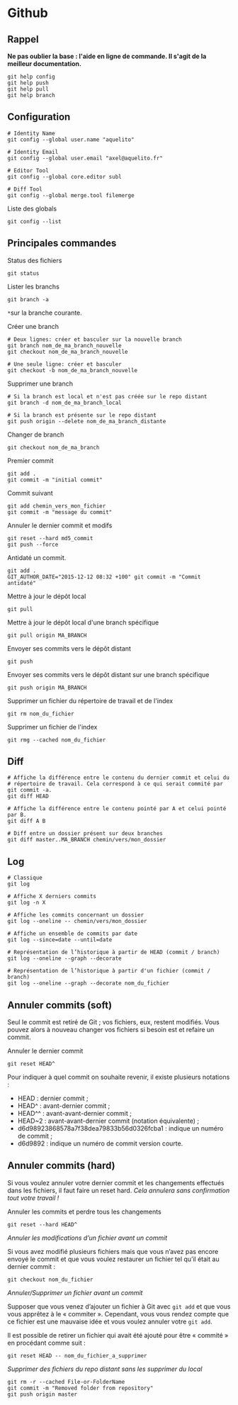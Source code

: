 # Github

## Rappel

**Ne pas oublier la base : l'aide en ligne de commande.
Il s'agit de la meilleur documentation.**

```shell
git help config
git help push
git help pull
git help branch
```

## Configuration

```shell
# Identity Name
git config --global user.name "aquelito"

# Identity Email
git config --global user.email "axel@aquelito.fr"

# Editor Tool
git config --global core.editor subl

# Diff Tool
git config --global merge.tool filemerge
```

Liste des globals

```shell
git config --list
```

## Principales commandes

Status des fichiers

```shell
git status
```

Lister les branchs

```shell
git branch -a
```

`*`sur la branche courante.

Créer une branch

```shell
# Deux lignes: créer et basculer sur la nouvelle branch
git branch nom_de_ma_branch_nouvelle
git checkout nom_de_ma_branch_nouvelle

# Une seule ligne: créer et basculer
git checkout -b nom_de_ma_branch_nouvelle
```

Supprimer une branch

```shell
# Si la branch est local et n'est pas créée sur le repo distant
git branch -d nom_de_ma_branch_local

# Si la branch est présente sur le repo distant
git push origin --delete nom_de_ma_branch_distante
```

Changer de branch

```shell
git checkout nom_de_ma_branch
```

Premier commit

```shell
git add .
git commit -m "initial commit"
```

Commit suivant

```shell
git add chemin_vers_mon_fichier
git commit -m "message du commit"
```

Annuler le dernier commit et modifs

```shell
git reset --hard md5_commit
git push --force
```

Antidaté un commit.

```shell
git add .
GIT_AUTHOR_DATE="2015-12-12 08:32 +100" git commit -m "Commit antidaté"
```

Mettre à jour le dépôt local

```shell
git pull
```

Mettre à jour le dépôt local d'une branch spécifique

```shell
git pull origin MA_BRANCH
```

Envoyer ses commits vers le dépôt distant

```shell
git push
```

Envoyer ses commits vers le dépôt distant sur une branch spécifique

```shell
git push origin MA_BRANCH
```

Supprimer un fichier du répertoire de travail et de l'index

```shell
git rm nom_du_fichier
```

Supprimer un fichier de l'index

```shell
git rmg --cached nom_du_fichier
```

## Diff

```shell
# Affiche la différence entre le contenu du dernier commit et celui du 
# répertoire de travail. Cela correspond à ce qui serait commité par git commit -a.
git diff HEAD

# Affiche la différence entre le contenu pointé par A et celui pointé par B.
git diff A B

# Diff entre un dossier présent sur deux branches
git diff master..MA_BRANCH chemin/vers/mon_dossier
```

## Log

```shell
# Classique
git log

# Affiche X derniers commits
git log -n X

# Affiche les commits concernant un dossier
git log --oneline -- chemin/vers/mon_dossier

# Affiche un ensemble de commits par date
git log --since=date --until=date

# Représentation de l’historique à partir de HEAD (commit / branch)
git log --oneline --graph --decorate

# Représentation de l’historique à partir d'un fichier (commit / branch)
git log --oneline --graph --decorate nom_du_fichier
```

## Annuler commits (soft)

Seul le commit est retiré de Git ; vos fichiers, eux, restent modifiés. Vous pouvez alors à nouveau changer vos fichiers si besoin est et refaire un commit.

Annuler le dernier commit

```shell
git reset HEAD^
```

Pour indiquer à quel commit on souhaite revenir, il existe plusieurs notations :

* HEAD : dernier commit ;
* HEAD^ : avant-dernier commit ;
* HEAD^^ : avant-avant-dernier commit ;
* HEAD~2 : avant-avant-dernier commit (notation équivalente) ;
* d6d98923868578a7f38dea79833b56d0326fcba1 : indique un numéro de commit ;
* d6d9892 : indique un numéro de commit version courte.

## Annuler commits (hard)

Si vous voulez annuler votre dernier commit et les changements effectués dans les fichiers, il faut faire un reset hard. *Cela annulera sans confirmation tout votre travail !*

Annuler les commits et perdre tous les changements

```shell
git reset --hard HEAD^
```

*Annuler les modifications d’un fichier avant un commit*

Si vous avez modifié plusieurs fichiers mais que vous n’avez pas encore envoyé le commit et que vous voulez restaurer un fichier tel qu’il était au dernier commit :

```shell
git checkout nom_du_fichier
```

*Annuler/Supprimer un fichier avant un commit*

Supposer que vous venez d’ajouter un fichier à Git avec `git add` et que vous vous apprêtez à le « commiter ». Cependant, vous vous rendez compte que ce fichier est une mauvaise idée et vous voulez annuler votre `git add`.

Il est possible de retirer un fichier qui avait été ajouté pour être « commité » en procédant comme suit :

```shell
git reset HEAD -- nom_du_fichier_a_supprimer
```

*Supprimer des fichiers du repo distant sans les supprimer du local*

```shell
git rm -r --cached File-or-FolderName
git commit -m "Removed folder from repository"
git push origin master
```

